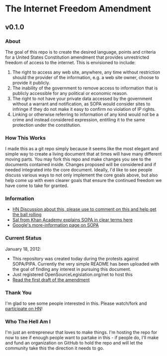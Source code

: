 # The Internet Freedom Amendment

## v0.1.0

### About

The goal of this repo is to create the desired language, points and criteria for a United States Constitution amendment that provides unrestricted freedom of access to the internet. This is envisioned to include:

1. The right to access any web site, anywhere, any time without restriction should the provider of the information, e.g. a web site owner, choose to provide it publicly.
2. The inability of the government to remove access to information that is publicly accessible for any political or economic reason.
3. The right to not have your private data accessed by the government without a warrant and notification, as SOPA would consider sites to infringe if they do not make it easy to confirm no violation of IP rights.
4. Linking or otherwise referring to information of any kind would not be a crime and instead considered expression, entitling it to the same protection under the constitution.

### How This Works

I made this as a git repo simply because it seems like the most elegant and simple way to create a living document that at times will have many different moving parts. You may fork this repo and make changes you see to the documents contained inside. Changes proposed will be considered and if needed integrated into the core document. Ideally, I'd like to see people discuss various ways to not only implement the core goals above, but also help come up with even clearer goals that ensure the continued freedom we have come to take for granted.

### Information

* [HN Discussion about this, please use to comment on this and help get the ball rolling](http://news.ycombinator.com/item?id=3482318)
* [Sal from Khan Academy explains SOPA in clear terms here](http://www.khanacademy.org/video/sopa-and-pipa?playlist=American+Civics)
* [Google's more-information page on SOPA](https://www.google.com/landing/takeaction/sopa-pipa/)

### Current Status

January 18, 2012: 

* This repository was created today during the protests against SOPA/PIPA. Currently the very simple README has been uploaded with the goal of finding any interest in pursuing this document.
* Just registered OpenSourceLegislation.org/net to host this
* [Read the first draft of the amendment](https://github.com/zorzllc/InternetFreedomAmendment/blob/master/Internet%20Freedom%20Amendment.md)

### Thank You

I'm glad to see some people interested in this. Please watch/fork and [participate on HN](http://news.ycombinator.com/item?id=3482318)!

### Who The Hell Am I

I'm just an entrepreneur that loves to make things. I'm hosting the repo for now to see if enough people want to partake in this - if people do, I'll make and fund an organization on GitHub to hold the repo and will let the community take this the direction it needs to go.
